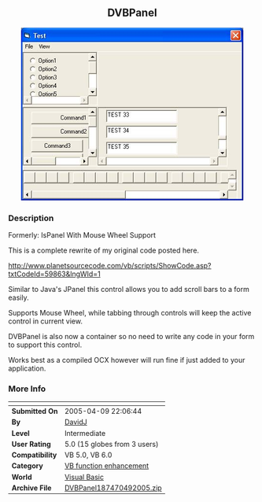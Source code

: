 ﻿<div align="center">

## DVBPanel

<img src="PIC2005492212457891.jpg">
</div>

### Description

Formerly: IsPanel With Mouse Wheel Support

This is a complete rewrite of my original code posted here.

http://www.planetsourcecode.com/vb/scripts/ShowCode.asp?txtCodeId=59863&lngWId=1

Similar to Java's JPanel this control allows you to add scroll bars to a form easily.

Supports Mouse Wheel, while tabbing through controls will keep the active control in current view.

DVBPanel is also now a container so no need to write any code in your form to support this control.

Works best as a compiled OCX however will run fine if just added to your application.
 
### More Info
 


<span>             |<span>
---                |---
**Submitted On**   |2005-04-09 22:06:44
**By**             |[DavidJ](https://github.com/Planet-Source-Code/PSCIndex/blob/master/ByAuthor/davidj.md)
**Level**          |Intermediate
**User Rating**    |5.0 (15 globes from 3 users)
**Compatibility**  |VB 5\.0, VB 6\.0
**Category**       |[VB function enhancement](https://github.com/Planet-Source-Code/PSCIndex/blob/master/ByCategory/vb-function-enhancement__1-25.md)
**World**          |[Visual Basic](https://github.com/Planet-Source-Code/PSCIndex/blob/master/ByWorld/visual-basic.md)
**Archive File**   |[DVBPanel187470492005\.zip](https://github.com/Planet-Source-Code/davidj-dvbpanel__1-59922/archive/master.zip)








